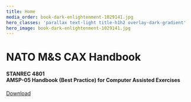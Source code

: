 ```yaml
---
title: Home
media_order: book-dark-enlightenment-1029141.jpg
hero_classes: 'parallax text-light title-h1h2 overlay-dark-gradient'
hero_image: book-dark-enlightenment-1029141.jpg
---
```


# NATO M&S **CAX Handbook**
#### STANREC 4801</br> AMSP-05 Handbook (Best Practice) for Computer Assisted Exercises

[Download](https://nso.nato.int/nso/nsdd/APdetails.html?APNo=2269&LA=EN&classes=btn,btn-primary,btn-lg,btn-primary-outline)

